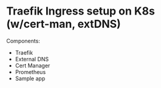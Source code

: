# Traefik Ingress setup on K8s (w/cert-man, extDNS)

Components:

- Traefik
- External DNS
- Cert Manager
- Prometheus
- Sample app
